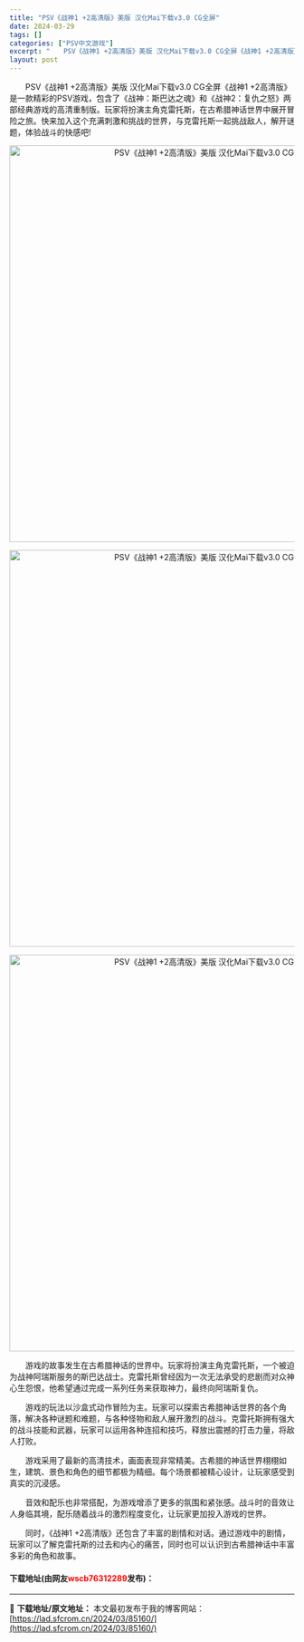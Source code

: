 ```yaml
---
title: "PSV《战神1 +2高清版》美版 汉化Mai下载v3.0 CG全屏"
date: 2024-03-29
tags: []
categories: ["PSV中文游戏"]
excerpt: "　　PSV《战神1 +2高清版》美版 汉化Mai下载v3.0 CG全屏《战神1 +2高清版》是一款精彩的PSV游戏，包含了《战神：斯巴达之魂》和《战神2：复仇之怒》两部经典游戏的高清重制版。玩家将扮演主角克雷托斯，在古希腊神话世界中展开冒险之旅。快来加入这个充满刺激和挑战的世界，与克雷托斯一起挑战敌&hellip;"
layout: post
---
```


 <p>　　PSV《战神1 +2高清版》美版 汉化Mai下载v3.0 CG全屏《战神1 +2高清版》是一款精彩的PSV游戏，包含了《战神：斯巴达之魂》和《战神2：复仇之怒》两部经典游戏的高清重制版。玩家将扮演主角克雷托斯，在古希腊神话世界中展开冒险之旅。快来加入这个充满刺激和挑战的世界，与克雷托斯一起挑战敌人，解开谜题，体验战斗的快感吧!</p> <p align="center"><img align="" border="0" src="https://lad.sfcrom.cn/wp-content/uploads/2024/03/20240329_660673ef7bbf3.webp" width="700" alt="PSV《战神1 +2高清版》美版 汉化Mai下载v3.0 CG全屏" /></p> <p align="center"><img align="" border="0" src="https://lad.sfcrom.cn/wp-content/uploads/2024/03/20240329_660673efda466.webp" width="700" alt="PSV《战神1 +2高清版》美版 汉化Mai下载v3.0 CG全屏" /></p> <p align="center"><img align="" border="0" src="https://lad.sfcrom.cn/wp-content/uploads/2024/03/20240329_660673f05365a.webp" width="700" alt="PSV《战神1 +2高清版》美版 汉化Mai下载v3.0 CG全屏" /></p> <p>　　游戏的故事发生在古希腊神话的世界中。玩家将扮演主角克雷托斯，一个被迫为战神阿瑞斯服务的斯巴达战士。克雷托斯曾经因为一次无法承受的悲剧而对众神心生怨恨，他希望通过完成一系列任务来获取神力，最终向阿瑞斯复仇。</p> <p>　　游戏的玩法以沙盒式动作冒险为主。玩家可以探索古希腊神话世界的各个角落，解决各种谜题和难题，与各种怪物和敌人展开激烈的战斗。克雷托斯拥有强大的战斗技能和武器，玩家可以运用各种连招和技巧，释放出震撼的打击力量，将敌人打败。</p> <p>　　游戏采用了最新的高清技术，画面表现非常精美。古希腊的神话世界栩栩如生，建筑、景色和角色的细节都极为精细。每个场景都被精心设计，让玩家感受到真实的沉浸感。</p> <p>　　音效和配乐也非常搭配，为游戏增添了更多的氛围和紧张感。战斗时的音效让人身临其境，配乐随着战斗的激烈程度变化，让玩家更加投入游戏的世界。</p> <p>　　同时，《战神1 +2高清版》还包含了丰富的剧情和对话。通过游戏中的剧情，玩家可以了解克雷托斯的过去和内心的痛苦，同时也可以认识到古希腊神话中丰富多彩的角色和故事。</p> <p><h4>下载地址(由网友<font color="red">wscb76312289</font>发布)：</h4></p> 

---
📖 **下载地址/原文地址：** 本文最初发布于我的博客网站：[https://lad.sfcrom.cn/2024/03/85160/](https://lad.sfcrom.cn/2024/03/85160/)
